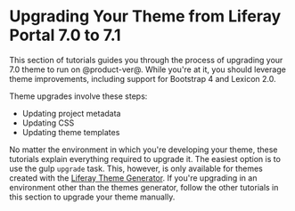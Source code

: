 # Upgrading Your Theme from Liferay Portal 7.0 to 7.1 [](id=upgrading-themes)

This section of tutorials guides you through the process of upgrading your 7.0 
theme to run on @product-ver@. While you're at it, you should leverage theme 
improvements, including support for Bootstrap 4 and Lexicon 2.0. 

Theme upgrades involve these steps:

-  Updating project metadata
-  Updating CSS
-  Updating theme templates

No matter the environment in which you're developing your theme, these tutorials 
explain everything required to upgrade it. The easiest option is to use the 
gulp `upgrade` task. This, however, is only available for themes created with 
the 
[Liferay Theme Generator](/develop/tutorials/-/knowledge_base/7-1/creating-themes). 
If you're upgrading in an environment other than the themes generator, follow 
the other tutorials in this section to upgrade your theme manually. 
